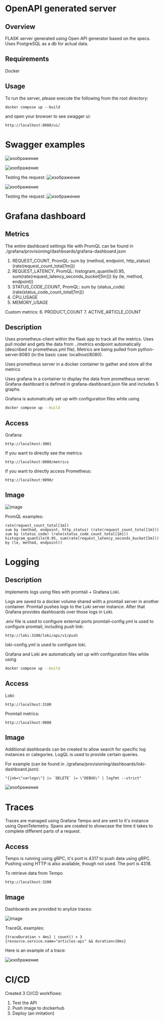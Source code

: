 # OpenAPI generated server

## Overview
FLASK server generated using Open API generator based on the specs. Uses PostgreSQL as a db for actual data.

## Requirements
Docker

## Usage
To run the server, please execute the following from the root directory:

```
docker compose up --build
```

and open your browser to see swagger ui:

```
http://localhost:8080/ui/
```

# Swagger examples

![изображение](https://github.com/user-attachments/assets/5d5466e4-816b-47d0-8ab9-68b1fee8b9e6)

![изображение](https://github.com/user-attachments/assets/12240a6c-5bd3-436f-8e71-0b5bd4e21bc3)

Testing the request:
![изображение](https://github.com/user-attachments/assets/3933f54f-3a20-443e-a744-809bffec469a)

![изображение](https://github.com/user-attachments/assets/971d8989-42d1-4a4c-9110-e89a7ffe6fd0)

Testing the request:
![изображение](https://github.com/user-attachments/assets/64fce825-e2db-4511-a5fe-1e132abd9a3b)

# Grafana dashboard

## Metrics
The entire dashboard settings file with PromQL can be found in ./grafana/provisioning/dashboards/grafana-dashboard.json

1. REQUEST_COUNT, PromQL: sum by (method, endpoint, http_status) (rate(request_count_total[1m]))
2. REQUEST_LATENCY, PromQL: histogram_quantile(0.95, sum(rate(request_latency_seconds_bucket[5m])) by (le, method, endpoint))
3. STATUS_CODE_COUNT, PromQL: sum by (status_code) (rate(status_code_count_total[1m]))
4. CPU_USAGE
5. MEMORY_USAGE

Custom metrics:
6. PRODUCT_COUNT
7. ACTIVE_ARTICLE_COUNT

## Description

Uses prometheus-client within the flask app to track all the metrics.
Uses pull model and gets the data from ../metrics endpoint automatically (described in prometheus.yml file). Metrics are being pulled from python-server:8080 (in the basic case: localhost/8080).

Uses prometheus server in a docker container to gather and store all the
metrics

Uses grafana in a container to display the data from prometheus server.
Grafana dashboard is defined in grafana-dashboard.json file and includes
5 graphs.

Grafana is automatically set up with configuration files while using

```sh
docker compose up --build
```
## Access

Grafana:

```
http://localhost:3001
```

If you want to directly see the metrics:
```
http://localhost:8080/metrics
```

If you want to directly access Prometheus:
```
http://localhost:9090/
```

## Image

![image](https://github.com/user-attachments/assets/e1961723-07c7-42e6-b48d-ae893e93c77d)



PromQL examples:
```PromQL
rate(request_count_total[1m])
sum by (method, endpoint, http_status) (rate(request_count_total[1m]))
sum by (status_code) (rate(status_code_count_total[1m]))
histogram_quantile(0.95, sum(rate(request_latency_seconds_bucket[5m])) by (le, method, endpoint))
```

# Logging

## Description

Implements logs using files with promtail + Grafana Loki.

Logs are saved to a docker volume shared wiith a promtail server in
another container. Promtail pushes logs to the Loki server instance.
After that Grafana provides dashboards over those logs in Loki.

.env file is used to configure external ports
promtail-config.yml is used to configure promtail, including push link:
```
http://loki:3100/loki/api/v1/push 
```
loki-config.yml is used to configure loki.

Grafana and Loki are automatically set up with configuration files while using

```sh
docker compose up --build
```

## Access

Loki:

```
http://localhost:3100
```

Promtail metrics:
```
http://localhost:9080
```

## Image

Additional dashboards can be created to allow search for specific log instances or categories.
LogQL is used to provide certain queries. 

For example (can be found in ./grafana/provisioning/dashboards/loki-dashboard.json):
```LogQL
"{job=\"varlogs\"} |= `DELETE` |= \"DEBUG\" | logfmt --strict"
```

![изображение](https://github.com/user-attachments/assets/e6837d8b-2260-4f9b-b52e-ff5f779857b5)

# Traces

Traces are managed using Grafana Tempo and are sent to it's instance using OpenTelemetry. Spans are created to showcase the time it takes to complete different parts of a request.

## Access

Tempo is running using gRPC, it's port is 4317 to push data using gRPC. Pushing using HTTP is also available, though not used. The port is 4318.

To retrieve data from Tempo
```
http://localhost:3200
```

## Image

Dashboards are provided to anylize traces:

![image](https://github.com/user-attachments/assets/57d99cba-2f5b-40ef-8833-1ab898a6847a)

TraceQL examples:
```TraceQL
{traceDuration > 4ms} | count() > 3
{resource.service.name="articles-api" && duration>10ms}
```

Here is an example of a trace:

![изображение](https://github.com/user-attachments/assets/c6fa26ec-02cd-4134-878f-f4430117c537)

# CI/CD

Created 3 CI/CD workflows:
1. Test the API
2. Push image to dockerhub
3. Deploy (an imitation)

